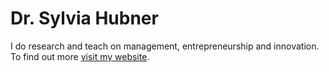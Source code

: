 ﻿Dr. Sylvia Hubner
======================

I do research and teach on management, entrepreneurship and innovation. To find out more [visit my website](https://sylviahubner.github.io/).
